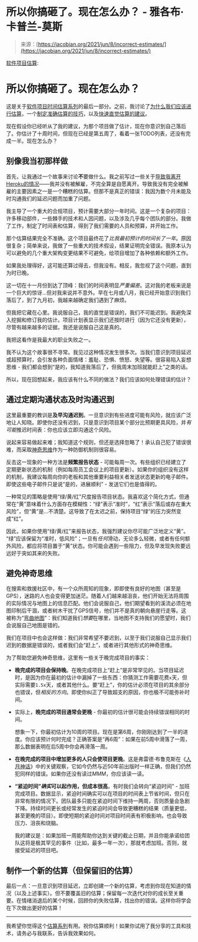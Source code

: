 <!--yml

category: 未分类

date: 2024-05-27 14:56:59

-->

# 所以你搞砸了。现在怎么办？ - 雅各布·卡普兰-莫斯

> 来源：[https://jacobian.org/2021/jun/8/incorrect-estimates/](https://jacobian.org/2021/jun/8/incorrect-estimates/)

[软件项目估算](https://jacobian.org/series/estimation/):

# 所以你搞砸了。现在怎么办？

这是关于[软件项目时间估算系列](https://jacobian.org/series/estimation/)的最后一部分。之前，我讨论了[为什么我们应该进行估算](https://jacobian.org/2021/may/20/estimation/)，一个[制定准确估算的技巧](https://jacobian.org/2021/may/25/my-estimation-technique/)，以及[快速直觉估算的建议](https://jacobian.org/2021/jun/2/swag-estimates/)。

现在假设你已经听从了我的建议，为那个项目做了估计，现在你意识到自己落后了。你估计了十周时间，但现在已经是第五周了，看着一张TODO列表，还没有完成一半。现在怎么办？

## 别像我当初那样做

首先，让我通过一个故事来讨论**不**要做什么。我之前写过一些关于[导致我离开Heroku的情况](https://jacobian.org/2021/mar/8/why-did-you-leave-your-last-job/)——我并没有被解雇，不完全算是自愿离开。导致我没有完全被解雇的主要因素之一是一个糟糕的估算。但那不是真正的错误：我因为数个月未能及时沟通我们的延迟问题而加重了问题。

我主导了一个重大的合规项目，预计需要大部分一年时间。这是一个复杂的项目：许多移动部件，一些棘手的技术和人因问题，以及涉及几乎每个团队的部分。我做了工作，制定了时间表和估算，得到了我们需要的人员和预算，并开始工作。

那个估算结果完全不准确。这个项目最终花了*比我最初预计的时间长了一年*。原因很复杂；简单来说，我做了一些重大的技术假设，结果证明完全错误。我原本认为可以避免的几个重大架构变更结果不可避免，给项目增加了各种依赖和额外工作。

如果我处理得好，这可能还算过得去，但我没有。相反，我忽视了这个问题，直到为时已晚。

这一切在十一月份到达了顶峰：我们的时间表明显*严重偏差*。这对我的老板来说是一个巨大的惊讶&mldr;但对我来说并不意外。早在七月或八月，我已经开始意识到我们落后了，到了九月初，我越来越确定我们遇到了麻烦。

但我把它藏在心里。我说服自己，我的直觉是错误的，我们不可能迟到。我避免深入挖掘和修订我的估计。项目计划表显示我们还按时进行（因为它还没有更新），尽管有越来越多的证据，我还是说服自己这是真的。

我把这看作是我最大的职业失败之一。

我不认为这个故事很不寻常。我见过这种情况发生很多次。当我们意识到项目延迟或超预算时，会引发各种负面情绪：羞耻、恐惧、愤怒、失望等。很容易陷入妄想思维 - 我们都会想到“是的，我知道我落后了，但我周末加班就能赶上”之类的话。

所以，现在回想起来，我应该有什么不同的做法？我们应该如何处理错误的估计？

## 通过定期沟通状态及时沟通迟到

这里最重要的教训是**及早沟通迟到**。一旦意识到有些进度可能有风险，就应该广泛地让人知晓。即使你还没有迟到，只是意识到项目某个部分比预期更具风险，并*有可能*推迟时间表：你也应该立即沟通这个风险。

说起来容易做起来难；我知道这个规则，但还是选择忽略了！承认自己犯了错误很难，而采取[神奇思维](#避免神奇思维)作为一种防御机制则很容易。

反击这一现象的一种方法是**频繁报告状态** - 可能每周一次。有些组织已经建立了定期更新状态的机制（例如每周员工会议上的项目更新）。如果你的组织没有这样的机制，我建议每周向你的老板和其他重要利益相关者发送状态更新的电子邮件。即使这些电子邮件只是说“是的，进展顺利” - 发送它们也是值得的。

一种常见的策略是使用“绿/黄/红”尺度报告项目状态。我喜欢这个简化方式，但通常在“黄”意味着什么方面存在模糊性：“绿”表示“准时”，“红”表示“落后或存在重大风险”，但“黄”是&mldr;不清楚。这导致了在太迟之前，保持项目“绿”的压力突然变成“红”。

因此，如果你使用“绿/黄/红”来报告状态，我强烈建议你尽可能广泛地定义“黄”。 “绿”应该保留为“准时，低风险”；一旦有*任何*滑动，无论多么轻微，或者有任何额外风险，都应将项目置于“黄”状态。你可能会遇到一些阻力，但及早发现失败要远远好于突如其来的失败。

## 避免神奇思维

在搜索和救援社区中，有一个众所周知的现象，即即使有良好的地图（甚至是GPS），迷路的人也会变得更加迷茫。随着人们越来越沮丧，他们开始无法将周围的实际情况与地图上的信息匹配。他们会说服自己，他们期望看到的溪流必须在地图印制后干涸，或者树木干扰了GPS信号，他们并不是真的朝向悬崖行走等。这被称为“[弯曲地图](https://intrepiddaily.com/stop-bending-the-map/)”：我们知道我们*想要*在哪里，当地图不支持我们的愿望时，我们会说服自己地图是错的。

我们在项目中也会这样做：我们非常希望不要迟到，以至于我们说服自己显示我们迟到的数据是错误的，或者我们会“赶上”，或者进行其他形式的神奇思维。

为了帮助您避免神奇思维，这里有一些关于晚完成项目的事实：

+   **晚完成的项目会保持晚**。在晚完成项目上“赶上”是非常罕见的。当项目延迟时，是因为你在最初的估计中漏掉了一些东西：你猜测工作需要花费`x`天，但实际需要`1.5x`天，或者其他什么。要“赶上”，你的估计必须在项目的其余部分也错误，但*相反的方向*。即使你纠正了导致超支的原因，你也极不可能弥补时间。

+   实际上，**晚完成的项目通常会更晚** - 你最初的估计很可能会持续错误相同的时间。

    想象一下，你最初估计为10周的项目。现在是第6周，你刚刚达到了一半的进度。你应该预计何时完成？正确答案是“再6周”：如果在前5周中滑落了一周，那么数据表明在后5周中你会再滑落一周。

+   **在晚完成的项目中增加更多的人只会使项目更晚**。这是弗雷德·布鲁克斯在《[人月神话](https://en.wikipedia.org/wiki/Brooks%27s_law)》中的关键观察，它如今仍然与近50年前出版时一样正确，但我们仍然犯同样的错误。如果你还没有读过*MMM*，你应该读一读。

+   **“紧迫时间”*确实*可以起作用，但成本很高**。有时我们会转向“紧迫时间” - 加班完成项目。数据显示，紧迫时间确实可以在项目的时间表上节省时间，但只在非常有限的情况下。团队最多只能在紧迫时间下维持一两周，否则质量会急剧下降。持续时间更长或经常发生的紧迫时间会导致更糟糕的结果（质量更低，甚至更晚的项目）。即使短期的紧迫时间对项目时间表有积极影响，也会导致压力、沮丧和烧脑。

    我的建议是：如果加班一周能帮助你达到关键的截止日期，并且你能承诺给团队这将是极其罕见的事件（比如，最多一年一次），那就考虑加班。否则，就接受延迟的项目吧。

## 制作一个新的估算（但保留旧的估算）

最后一点：一旦意识到项目延迟，立即创建一个新的估算，考虑到你现在知道的情况（以及上述事实）。但不要覆盖旧的估算；保留每一次迭代对你的成长至关重要。在情绪消退后的某个时候，回顾你的失败估算，找出你的错误。这样你将学会在下次做出更好的估算！

* * *

我希望你觉得这个[估算系列](https://jacobian.org/series/estimation/)有用。祝你估算顺利！如果你试用了我分享的工具和技术，请务必与我联系，告诉我效果如何。
